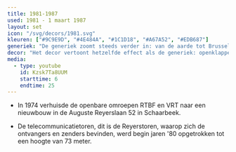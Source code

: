 ```yaml
---
title: 1981-1987
used: 1981 - 1 maart 1987
layout: set
icon: "/svg/decors/1981.svg"
kleuren: ["#9C9E9D", "#4E484A", "#1C1D18", "#A67A52", "#EDB687"]
generiek: "De generiek zoomt steeds verder in: van de aarde tot Brussel, van de Reyerslaan tot een close-up van de VRT-toren."
decor: "Het decor vertoont hetzelfde effect als de generiek: openklappende hoeken met daarachter een flauwe lichtbron."
media:
  - type: youtube
    id: Kzsk7Ta8UUM
    starttime: 6
    endtime: 25
---
```


* In 1974 verhuisde de openbare omroepen RTBF en VRT naar een nieuwbouw in de Auguste Reyerslaan 52 in Schaarbeek.

* De telecommunicatietoren, dit is de Reyerstoren, waarop zich de ontvangers en zenders bevinden, werd begin jaren '80 opgetrokken tot een hoogte van 73 meter.
